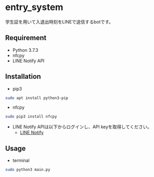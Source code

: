 # entry_system
学生証を用いて入退出時刻をLINEで送信するbotです。

## Requirement
- Python 3.7.3
- nfcpy
- LINE Notify API

## Installation
- pip3
```bash
sudo apt install python3-pip
```

- nfcpy
```bash
sudo pip3 install nfcpy
```

- LINE Notify APIは以下からログインし、API keyを取得してください。
	- [LINE Notify](https://notify-bot.line.me/ja/)

## Usage
- terminal
```bash
sudo python3 main.py
```
